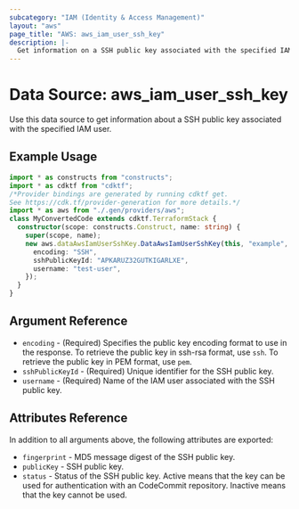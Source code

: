```yaml
---
subcategory: "IAM (Identity & Access Management)"
layout: "aws"
page_title: "AWS: aws_iam_user_ssh_key"
description: |-
  Get information on a SSH public key associated with the specified IAM user.
---
```


# Data Source: aws_iam_user_ssh_key

Use this data source to get information about a SSH public key associated with the specified IAM user.

## Example Usage

```typescript
import * as constructs from "constructs";
import * as cdktf from "cdktf";
/*Provider bindings are generated by running cdktf get.
See https://cdk.tf/provider-generation for more details.*/
import * as aws from "./.gen/providers/aws";
class MyConvertedCode extends cdktf.TerraformStack {
  constructor(scope: constructs.Construct, name: string) {
    super(scope, name);
    new aws.dataAwsIamUserSshKey.DataAwsIamUserSshKey(this, "example", {
      encoding: "SSH",
      sshPublicKeyId: "APKARUZ32GUTKIGARLXE",
      username: "test-user",
    });
  }
}

```

## Argument Reference

* `encoding` - (Required) Specifies the public key encoding format to use in the response. To retrieve the public key in ssh-rsa format, use `ssh`. To retrieve the public key in PEM format, use `pem`.
* `sshPublicKeyId` - (Required) Unique identifier for the SSH public key.
* `username` - (Required) Name of the IAM user associated with the SSH public key.

## Attributes Reference

In addition to all arguments above, the following attributes are exported:

* `fingerprint` - MD5 message digest of the SSH public key.
* `publicKey` - SSH public key.
* `status` - Status of the SSH public key. Active means that the key can be used for authentication with an CodeCommit repository. Inactive means that the key cannot be used.

<!-- cache-key: cdktf-0.17.0-pre.15 input-945b7aadb24b791e96d7cf299956ec304255681aed9b98420dfbcc05af0b5f54 -->